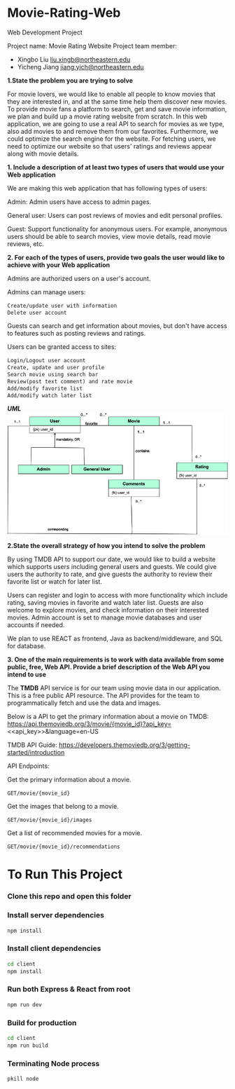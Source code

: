 # Movie-Rating-Web
Web Development Project

Project name: Movie Rating Website
Project team member: 
- Xingbo Liu liu.xingb@northeastern.edu
- Yicheng Jiang jiang.yich@northeastern.edu
 
**1.State the problem you are trying to solve**
 
For movie lovers, we would like to enable all people to know movies that they are interested in, and at the same time help them discover new movies. To provide movie fans a platform to search, get and save movie information, we plan and build up a movie rating website from scratch. In this web application, we are going to use a real API to search for movies as we type, also add movies to and remove them from our favorites. Furthermore, we could optimize the search engine for the website. For fetching users, we need to optimize our website so that users' ratings and reviews appear along with movie details.
	
**1. Include a description of at least two types of users that would use your Web application**

We are making this web application that has following types of users:

Admin: Admin users have access to admin pages.

General user: Users can post reviews of movies and edit personal profiles.

Guest: Support functionality for anonymous users. For example, anonymous users should be able to search movies, view movie details, read movie reviews, etc.
	
**2. For each of the types of users, provide two goals the user would like to achieve with your Web application**

Admins are authorized users on a user's account.

Admins can manage users: 

	Create/update user with information
	Delete user account

Guests can search and get information about movies, but don't have access to features such as posting reviews and ratings.

Users can be granted access to sites:

	Login/Logout user account
	Create, update and user profile 
	Search movie using search bar
	Review(post text comment) and rate movie
	Add/modify favorite list
	Add/modify watch later list

***UML***
![blockchain](https://github.com/tinkerjyc/movie-application-final/blob/main/uml.png "UML")

**2.State the overall strategy of how you intend to solve the problem**

By using TMDB API to support our date, we would like to build a website which supports users including general users and guests. We could give users the authority to rate, and give guests the authority to review their favorite list or watch for later list.

Users can register and login to access with more functionality which include rating, saving movies in favorite and watch later list. Guests are also welcome to explore movies, and check information on their interested movies. Admin account is set to manage movie databases and user accounts if needed.

We plan to use REACT as frontend, Java as backend/middleware, and SQL for database. 
 
**3. One of the main requirements is to work with data available from some public, free, Web API. Provide a brief description of the Web API you intend to use**

The **TMDB** API service is for our team using movie data in our application. This is a free public API resource. The API provides for the team to programmatically fetch and use the data and images. 

Below is a API to get the primary information about a movie on TMDB:	
https://api.themoviedb.org/3/movie/{movie_id}?api_key=<<api_key>>&language=en-US

TMDB API Guide:
https://developers.themoviedb.org/3/getting-started/introduction

API Endpoints:

Get the primary information about a movie.

	GET/movie/{movie_id}
	
Get the images that belong to a movie.

	GET/movie/{movie_id}/images

Get a list of recommended movies for a movie.
 
	GET/movie/{movie_id}/recommendations


# To Run This Project 

### Clone this repo and open this folder

### Install server dependencies

```bash
npm install
```

### Install client dependencies

```bash
cd client
npm install
```

### Run both Express & React from root

```bash
npm run dev
```

### Build for production

```bash
cd client
npm run build
```

### Terminating Node process

```bash
pkill node
